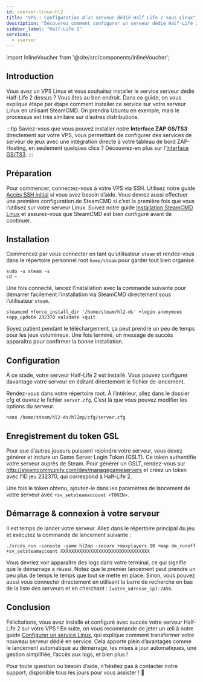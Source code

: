 ```yaml
---
id: vserver-linux-hl2
title: "VPS : Configuration d’un serveur dédié Half-Life 2 sous Linux"
description: "Découvrez comment configurer un serveur dédié Half-Life 2 sur votre VPS Linux pour une expérience de jeu fluide → En savoir plus maintenant"
sidebar_label: "Half-Life 2"
services:
  - vserver
---
```


import InlineVoucher from '@site/src/components/InlineVoucher';

## Introduction
Vous avez un VPS Linux et vous souhaitez installer le service serveur dédié Half-Life 2 dessus ? Vous êtes au bon endroit. Dans ce guide, on vous explique étape par étape comment installer ce service sur votre serveur Linux en utilisant SteamCMD. On prendra Ubuntu en exemple, mais le processus est très similaire sur d’autres distributions.

:::tip
Saviez-vous que vous pouvez installer notre **Interface ZAP GS/TS3** directement sur votre VPS, vous permettant de configurer des services de serveur de jeux avec une intégration directe à votre tableau de bord ZAP-Hosting, en seulement quelques clics ? Découvrez-en plus sur l’[Interface GS/TS3](vserver-linux-gs-interface.md).
:::

<InlineVoucher />

## Préparation

Pour commencer, connectez-vous à votre VPS via SSH. Utilisez notre guide [Accès SSH initial](vserver-linux-ssh.md) si vous avez besoin d’aide. Vous devrez aussi effectuer une première configuration de SteamCMD si c’est la première fois que vous l’utilisez sur votre serveur Linux. Suivez notre guide [Installation SteamCMD Linux](vserver-linux-steamcmd.md) et assurez-vous que SteamCMD est bien configuré avant de continuer.

## Installation

Commencez par vous connecter en tant qu’utilisateur `steam` et rendez-vous dans le répertoire personnel root `home/steam` pour garder tout bien organisé.
```
sudo -u steam -s
cd ~
```

Une fois connecté, lancez l’installation avec la commande suivante pour démarrer facilement l’installation via SteamCMD directement sous l’utilisateur `steam`.
```
steamcmd +force_install_dir '/home/steam/hl2-ds' +login anonymous +app_update 232370 validate +quit
```

Soyez patient pendant le téléchargement, ça peut prendre un peu de temps pour les jeux volumineux. Une fois terminé, un message de succès apparaîtra pour confirmer la bonne installation.

## Configuration

À ce stade, votre serveur Half-Life 2 est installé. Vous pouvez configurer davantage votre serveur en éditant directement le fichier de lancement.

Rendez-vous dans votre répertoire root. À l’intérieur, allez dans le dossier cfg et ouvrez le fichier `server.cfg`. C’est là que vous pouvez modifier les options du serveur.
```
nano /home/steam/hl2-ds/hl2mp/cfg/server.cfg
```

## Enregistrement du token GSL

Pour que d’autres joueurs puissent rejoindre votre serveur, vous devez générer et inclure un Game Server Login Token (GSLT). Ce token authentifie votre serveur auprès de Steam. Pour générer un GSLT, rendez-vous sur http://steamcommunity.com/dev/managegameservers et créez un token avec l’ID jeu 232370, qui correspond à Half-Life 2.

Une fois le token obtenu, ajoutez-le dans les paramètres de lancement de votre serveur avec `+sv_setsteamaccount <TOKEN>`.

## Démarrage & connexion à votre serveur

Il est temps de lancer votre serveur. Allez dans le répertoire principal du jeu et exécutez la commande de lancement suivante :
```
./srcds_run -console -game hl2mp -secure +maxplayers 10 +map dm_runoff +sv_setsteamaccount XXXXXXXXXXXXXXXXXXXXXXXXXXXXXXXXX
```

Vous devriez voir apparaître des logs dans votre terminal, ce qui signifie que le démarrage a réussi. Notez que le premier lancement peut prendre un peu plus de temps le temps que tout se mette en place. Sinon, vous pouvez aussi vous connecter directement en utilisant la barre de recherche en bas de la liste des serveurs et en cherchant : `[votre_adresse_ip]:2456`.

## Conclusion

Félicitations, vous avez installé et configuré avec succès votre serveur Half-Life 2 sur votre VPS ! En suite, on vous recommande de jeter un œil à notre guide [Configurer un service Linux](vserver-linux-create-gameservice.md), qui explique comment transformer votre nouveau serveur dédié en service. Cela apporte plein d’avantages comme le lancement automatique au démarrage, les mises à jour automatiques, une gestion simplifiée, l’accès aux logs, et bien plus !

Pour toute question ou besoin d’aide, n’hésitez pas à contacter notre support, disponible tous les jours pour vous assister ! 🙂

<InlineVoucher />